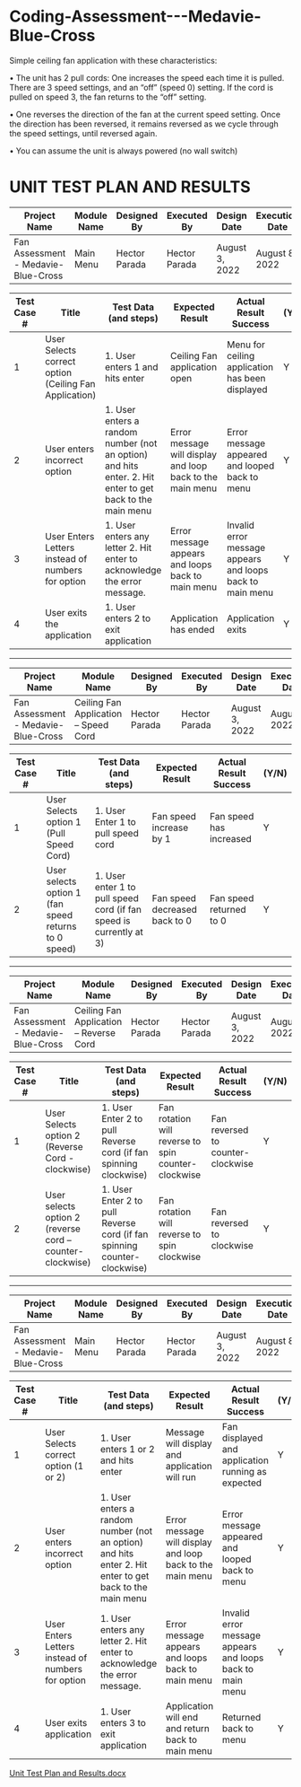 # Coding-Assessment---Medavie-Blue-Cross

Simple ceiling fan application with these characteristics:

•    The unit has 2 pull cords:   One increases the speed each time it is pulled.  There are 3 speed settings, and an “off” (speed 0) setting.   If the cord is pulled        on speed 3, the fan returns to the “off” setting. 

•    One reverses the direction of the fan at the current speed setting. Once the direction has been reversed, it remains reversed as we cycle through the speed settings, until reversed again.

•    You can assume the unit is always powered (no wall switch)

# UNIT TEST PLAN AND RESULTS

|Project Name|Module Name|Designed By|Executed By| Design Date|Execution Date|
|---|---|---|---|---|---|
|Fan Assessment - Medavie-Blue-Cross|Main Menu|Hector Parada|Hector Parada|August 3, 2022|August 8, 2022|

|Test Case # |	Title	|Test Data (and steps) |	Expected Result |	Actual Result	Success | (Y/N) |
|---|---|---|---|---|---|
|1|	User Selects correct option (Ceiling Fan Application) |	  1.	User enters 1 and hits enter|Ceiling Fan application open |	Menu for ceiling application has been displayed |	Y |
|2| User enters incorrect option  |	1.	User enters a random number (not an option) and hits enter.  2.	Hit enter to get back to the main menu|	Error message will display and loop back to the main menu |	Error message appeared and looped back to menu |	Y |
|3| User Enters Letters instead of numbers for option  |	1.	User enters any letter   2.	Hit enter to acknowledge the error message.|	Error message appears and loops back to main menu |	Invalid error message appears and loops back to main menu |	Y |
|4|	User exits the application |	  1.	User enters 2 to exit application|Application has ended|	Application exits |	Y |
--------------------------------------------------------------------------------------

|Project Name|Module Name|Designed By|Executed By| Design Date|Execution Date|
|---|---|---|---|---|---|
|Fan Assessment - Medavie-Blue-Cross|Ceiling Fan Application – Speed Cord|Hector Parada|Hector Parada|August 3, 2022|August 8, 2022|

|Test Case # |	Title	|Test Data (and steps) |	Expected Result |	Actual Result	Success | (Y/N) |
|---|---|---|---|---|---|
|1|	User Selects option 1 (Pull Speed Cord) |	1.	User Enter 1 to pull speed cord	|Fan speed increase by 1 |	Fan speed has increased |	Y |
|2| User selects option 1 (fan speed returns to 0 speed) |	1.	User enter 1 to pull speed cord (if fan speed is currently at 3) |	Fan speed decreased back to 0  |	Fan speed returned to 0 |	Y |

---------------------------------------------------------------------------------------

|Project Name|Module Name|Designed By|Executed By| Design Date|Execution Date|
|---|---|---|---|---|---|
|Fan Assessment - Medavie-Blue-Cross|Ceiling Fan Application – Reverse Cord|Hector Parada|Hector Parada|August 3, 2022|August 8, 2022|

|Test Case # |	Title	|Test Data (and steps) |	Expected Result |	Actual Result	Success | (Y/N) |
|---|---|---|---|---|---|
|1|	User Selects option 2 (Reverse Cord - clockwise)|	1.	User Enter 2 to pull Reverse cord (if fan spinning clockwise)	|Fan rotation will reverse to spin counter- clockwise|	Fan reversed to counter-clockwise |	Y |
|2| User selects option 2 (reverse cord – counter-clockwise) |	1.	User Enter 2 to pull Reverse cord (if fan spinning counter- clockwise) |	Fan rotation will reverse to spin clockwise |	Fan reversed to clockwise |	Y |

-----------------------------------------------------------------------------------------------

|Project Name|Module Name|Designed By|Executed By| Design Date|Execution Date|
|---|---|---|---|---|---|
|Fan Assessment - Medavie-Blue-Cross|Main Menu|Hector Parada|Hector Parada|August 3, 2022|August 8, 2022|

|Test Case # |	Title	|Test Data (and steps) |	Expected Result |	Actual Result	Success | (Y/N) |
|---|---|---|---|---|---|
|1|	User Selects correct option (1 or 2) |	  1.	User enters 1 or 2 and hits enter|Message will display and application will run |	Fan displayed and application running as expected |	Y |
|2| User enters incorrect option  |	1.	User enters a random number (not an option) and hits enter 2.	Hit enter to get back to the main menu |	Error message will display and loop back to the main menu |	Error message appeared and looped back to menu |	Y |
|3| User Enters Letters instead of numbers for option  |	1.	User enters any letter   2.	Hit enter to acknowledge the error message.|	Error message appears and loops back to main menu |	Invalid error message appears and loops back to main menu |	Y |
|4|	User exits application |	  1.	User enters 3 to exit application|Application will end and return back to main menu|	Returned back to menu|	Y |


[Unit Test Plan and Results.docx](https://github.com/HectorParadaJr/Coding-Assessment---Medavie-Blue-Cross/files/9285149/Unit.Test.Plan.and.Results.docx)

